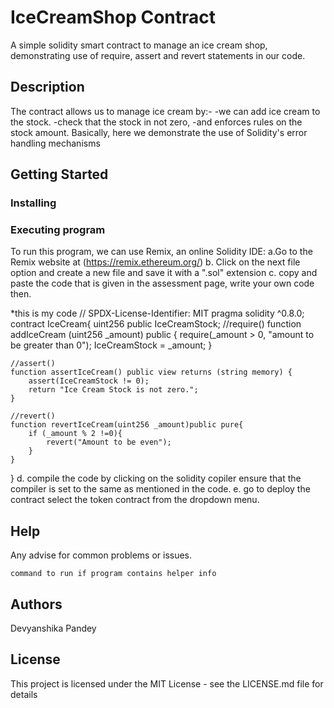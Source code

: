 # IceCreamShop Contract

A simple solidity smart contract to manage an ice cream shop, demonstrating use of require, assert and revert statements in our code.

## Description

The contract allows us to manage ice cream by:-
-we can add ice cream to the stock.
-check that the stock in not zero,
-and enforces rules on the stock amount.
Basically, here we demonstrate the use of Solidity's error handling mechanisms 

## Getting Started

### Installing

### Executing program
To run this program, we can use Remix, an online Solidity IDE:
a.Go to the Remix website at (https://remix.ethereum.org/)
b. Click on the next file option and create a new file and save it with a ".sol" extension 
c. copy and paste the code that is given in the assessment page, write your own code then.

*this is my code 
// SPDX-License-Identifier: MIT
pragma solidity ^0.8.0;
contract IceCream{
    uint256 public IceCreamStock;
    //require()
    function addIceCream (uint256 _amount) public {
        require(_amount > 0, "amount to be greater than 0");
        IceCreamStock = _amount;
    }

    //assert()
    function assertIceCream() public view returns (string memory) {
        assert(IceCreamStock != 0);
        return "Ice Cream Stock is not zero.";
    }

    //revert()
    function revertIceCream(uint256 _amount)public pure{
        if (_amount % 2 !=0){
            revert("Amount to be even");
        }
    }
}
 d. compile the code by clicking on the solidity copiler ensure that the compiler is set to the same as mentioned in the code.
 e. go to deploy the contract select the token contract from the dropdown menu.

## Help

Any advise for common problems or issues.
```
command to run if program contains helper info
```

## Authors

Devyanshika Pandey


## License

This project is licensed under the MIT License - see the LICENSE.md file for details
